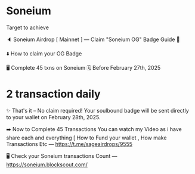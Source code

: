 # Soneium
Target to achieve

🔈 Soneium Airdrop [ Mainnet ] — Claim "Soneium OG" Badge Guide 🥇

⬇️ How to claim your OG Badge 

🖥 Complete 45 txns on Soneium
🗓 Before February 27th, 2025
# 2 transaction daily

✨ That's it – No claim required! Your soulbound badge will be sent directly to your wallet on February 28th, 2025.

➡️ Now to Complete 45 Transactions You can watch my Video as i have share each and everything [ How to Fund your wallet , How make Transactions Etc — https://t.me/sageairdrops/9555

🖥 Check your Soneium transactions Count — https://soneium.blockscout.com/
